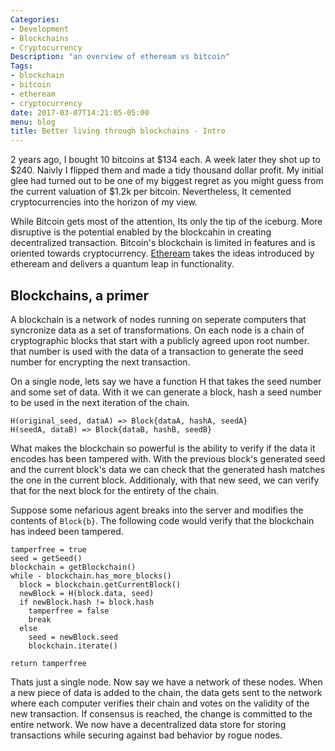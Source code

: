 ```yaml
---
Categories:
- Development
- Blockchains
- Cryptocurrency
Description: "an overview of etheream vs bitcoin"
Tags:
- blockchain
- bitcoin
- etheream
- cryptocurrency
date: 2017-03-07T14:21:05-05:00
menu: blog
title: Better living through blockchains - Intro
---
```


2 years ago, I bought 10 bitcoins at $134 each.
A week later they shot up to $240.
Naivly I flipped them and made a tidy thousand dollar profit.
My initial glee had turned out to be one of my biggest regret as you might guess from the current valuation of $1.2k per bitcoin.
Nevertheless, It cemented cryptocurrencies into the horizon of my view.

While Bitcoin gets most of the attention, Its only the tip of the iceburg.
More disruptive is the potential enabled by the blockcahin in creating decentralized transaction.
Bitcoin's blockchain is limited in features and is oriented towards cryptocurrency.
[Etheream](https://www.ethereum.org/) takes the ideas introduced by etheream and delivers a quantum leap in functionality.

<!--more-->

## Blockchains, a primer
A blockchain is a network of nodes running on seperate computers that syncronize data as a set of transformations.
On each node is a chain of cryptographic blocks that start with a publicly agreed upon root number.
that number is used with the data of a transaction to generate the seed number for encrypting the next transaction.

On a single node, lets say we have a function H that takes the seed number and some set of data.
With it we can generate a block, hash a seed number to be used in the next iteration of the chain.


```
H(original_seed, dataA) => Block{dataA, hashA, seedA}
H(seedA, dataB) => Block{dataB, hashB, seedB}
```

What makes the blockchain so powerful is the ability to verify if the data it encodes has been tampered with.
With the previous block's generated seed and the current block's data we can check that the generated hash matches the one in the current block.
Additionaly, with that new seed, we can verify that for the next block for the entirety of the chain.

Suppose some nefarious agent breaks into the server and modifies the contents of `Block{b}`.
The following code would verify that the blockchain has indeed been tampered.

```
tamperfree = true
seed = getSeed()
blockchain = getBlockchain()
while - blockchain.has_more_blocks()
  block = blockchain.getCurrentBlock()
  newBlock = H(block.data, seed)
  if newBlock.hash != block.hash
    tamperfree = false
    break
  else
    seed = newBlock.seed
    blockchain.iterate()

return tamperfree

```

Thats just a single node.
Now say we have a network of these nodes.
When a new piece of data is added to the chain, the data gets sent to the network where each computer verifies their chain and votes on the validity of the new transaction.
If consensus is reached, the change is committed to the entire network.
We now have a decentralized data store for storing transactions while securing against bad behavior by rogue nodes.

